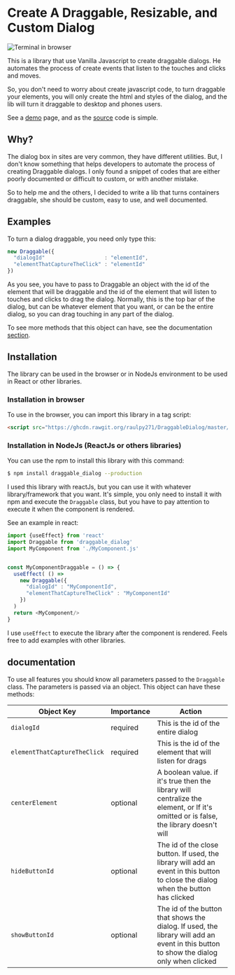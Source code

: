 
# Create A Draggable, Resizable, and Custom Dialog

![Terminal in browser](/assets/example.gif)

This is a library that use Vanilla Javascript to create draggable dialogs. He automates the process of create events that listen to the touches and clicks and moves. 

So, you don't need to worry about create javascript code, to turn draggable your elements, you will only create the html and styles of the dialog, and the lib will turn it draggable to desktop and phones users.

See a [demo](https://raulpy271.github.io/DraggableDialog/) page, and as the [source](index.html) code is simple.

## Why?

The dialog box in sites are very common, they have different utilities. But, I don't know something that helps developers to automate the process of creating Draggable dialogs. I only found a snippet of codes that are either poorly documented or difficult to custom, or with another mistake. 

So to help me and the others, I decided to write a lib that turns containers draggable, she should be custom, easy to use, and well documented.

## Examples

To turn a dialog draggable, you need only type this:

```js
new Draggable({
  "dialogId"                   : "elementId",
  "elementThatCaptureTheClick" : "elementId"
})
```

As you see, you have to pass to Draggable an object with the id of the element that will be draggable and the id of the element that will listen to touches and clicks to drag the dialog. Normally, this is the top bar of the dialog, but can be whatever element that you want, or can be the entire dialog, so you can drag touching in any part of the dialog.

To see more methods that this object can have, see the documentation [section](#documentation).

## Installation 

The library can be used in the browser or in NodeJs environment to be used in React or other libraries.

### Installation in browser

To use in the browser, you can import this library in a tag script:

```html
<script src="https://ghcdn.rawgit.org/raulpy271/DraggableDialog/master/dist/Draggable.js"></script>
```

### Installation in NodeJs (ReactJs or others libraries)

You can use the npm to install this library with this command:

```sh
$ npm install draggable_dialog --production
```

I used this library with reactJs, but you can use it with whatever library/framework that you want. It's simple, you only need to install it with npm and execute the `Draggable` class, but you have to pay attention to execute it when the component is rendered. 

See an example in react:

```js
import {useEffect} from 'react'
import Draggable from 'draggable_dialog'
import MyComponent from './MyComponent.js'


const MyComponentDraggable = () => {
  useEffect( () => 
    new Draggable({
      "dialogId" : "MyComponentId",
      "elementThatCaptureTheClick" : "MyComponentId"
    })
  )
  return <MyComponent/>
}
```

I use `useEffect` to execute the library after the component is rendered. Feels free to add examples with other libraries.

## documentation

To use all features you should know all parameters passed to the `Draggable` class. The parameters is passed via an object. This object can have these methods:

Object Key | Importance | Action
---------- | ---------- | ------
`dialogId` | required | This is the id of the entire dialog
`elementThatCaptureTheClick` | required | This is the id of the element that will listen for drags
`centerElement` | optional | A boolean value. if it's true then the library will centralize the element, or If it's omitted or is false, the library doesn't will
`hideButtonId` | optional | The id of the close button. If used, the library will add an event in this button to close the dialog when the button has clicked
`showButtonId` | optional | The id of the button that shows the dialog. If used, the library will add an event in this button to show the dialog only when clicked

